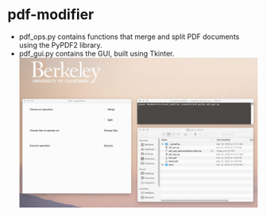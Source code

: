 # pdf-modifier
* pdf_ops.py contains functions that merge and split PDF documents using the PyPDF2 library.
* pdf_gui.py contains the GUI, built using Tkinter.
![PDF Ops Demo](demo.gif)
